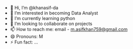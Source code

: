 - 👋 Hi, I’m @khanasif-da
- 👀 I’m interested in becoming Data Analyst
- 🌱 I’m currently learning python
- 💞️ I’m looking to collaborate on projects
- 📫 How to reach me: email - m.asifkhan759@gmail.com
- 😄 Pronouns: M
- ⚡ Fun fact: ...

<!---
khanasif-da/khanasif-da is a ✨ special ✨ repository because its `README.md` (this file) appears on your GitHub profile.
You can click the Preview link to take a look at your changes.
--->
